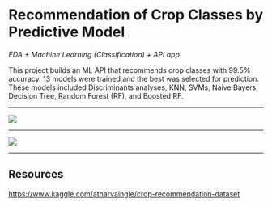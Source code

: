 # Recommendation of Crop Classes by Predictive Model

*EDA + Machine Learning (Classification) + API app*

This project builds an ML API that recommends crop classes with 99.5% accuracy. 13 models were trained and the best was selected for prediction. These models included Discriminants analyses, KNN, SVMs, Naive Bayers, Decision Tree, Random Forest (RF), and Boosted RF. 

---

![](https://raw.githubusercontent.com/KAR-NG/crop/master/pic6_thumbnail.jpg)

---

![](https://raw.githubusercontent.com/KAR-NG/crop/master/pic5_combine.JPG)

---



## Resources 

https://www.kaggle.com/atharvaingle/crop-recommendation-dataset

